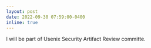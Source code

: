 ```yaml
---
layout: post
date: 2022-09-30 07:59:00-0400
inline: true
---
```


I will be part of Usenix Security Artifact Review committe.